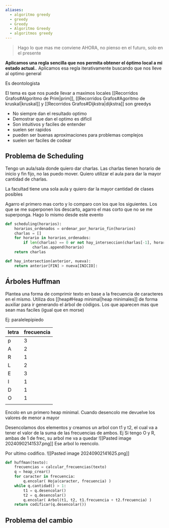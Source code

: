 ```yaml
---
aliases:
  - algoritmo greedy
  - greedy
  - Greedy
  - Algoritmo Greedy
  - algoritmos greedy
---
```

> Hago lo que mas me conviene AHORA, no pienso en el futuro, solo en el presente

**Aplicamos una regla sencilla que nos permita obtener el óptimo local a mi estado actual.**. Aplicamos esa regla iterativamente buscando que nos lleve al optimo general

Es deontologista

El tema es que nos puede llevar a maximos locales 
[[Recorridos Grafos#Algoritmo de Prim|prim]], [[Recorridos Grafos#Agoritmo de kruskal|kruskal]] y [[Recorridos Grafos#Dijkstra|dijkstra]] son greedys


- No siempre dan el resultado optimo
- Demostrar que dan el optimo es dificil 
- Son intuitivos y faciles de entender
- suelen ser rapidos
- pueden ser buenas aproximaciones para problemas complejos
- suelen ser faciles de codear


## Problema de Scheduling 
Tengo un aula/sala donde quiero dar charlas. Las charlas tienen horario de inicio y fin fijo, no las puedo mover. Quiero utilizar el aula para dar la mayor cantidad de charlas. 

La facultad tiene una sola aula y quiero dar la mayor cantidad de clases posibles

Agarro el primero mas corto y lo comparo con los que los siguientes. Los que se me superponen los descarto, agarro el mas corto que no se me superponga. Hago lo mismo desde este evento

```python 
def scheduling(horarios):
	horarios_ordenados = ordenar_por_horario_fin(horarios)
	charlas = []
	for horario in horarios_ordenados:
		if len(charlas) == 0 or not hay_interseccion(charlas[-1], horario):
			charlas.append(horario)
	return charlas

def hay_intersection(anterior, nueva):
    return anterior[FIN] > nueva[INICIO]:
```

## Árboles Huffman
Plantea una forma de comprimir texto en base a la frecuencia de caracteres en el mismo. 
Utiliza dos [[heap#Heap minimal|heap minimales]]  de forma auxiliar para ir generando el árbol de códigos. Los que aparecen mas que sean mas faciles (igual que en morse)

Ej: paralelepipiedo

| letra | frecuencia |
| ----- | ---------- |
| p     | 3          |
| A     | 2          |
| R     | 1          |
| L     | 2          |
| E     | 3          |
| I     | 1          |
| D     | 1          |
| O     | 1          |
|       |            |
Encolo en un primero heap minimal. Cuando desencolo me devuelve los valores de menor a mayor

Desencolamos dos elementos y creamos un arbol con t1 y t2, el cual va a tener el valor de la suma de las frecuencias de ambos. 
Ej Si tengo O y R, ambas de 1 de frec, su arbol me va a quedar ![[Pasted image 20240902141537.png]]
Ese arbol lo reencolo. 

Por ultimo codifico.
![[Pasted image 20240902141625.png]]
```python 
def huffman(texto):
	frecuencias = calcular_frecuencias(texto)
	q = heap_crear()
	for caracter in frecuencia:
		q.encolar( Hoja(caracter, frecuencia) )
	while q.cantidad() > 1:
		t1 = q.desencolar()
		t2 = q.desencolar()
		q.encolar( Arbol(t1, t2, t1.frecuencia + t2.frecuencia) )
	return codificar(q.desencolar())


```


## Problema del cambio